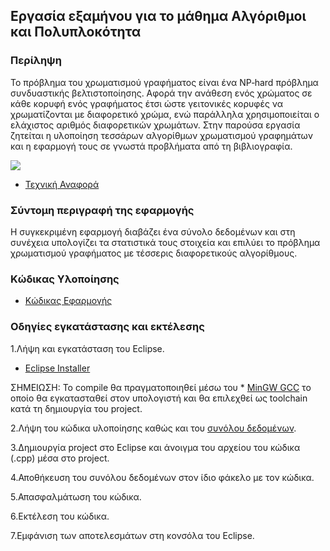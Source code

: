 ## Εργασία εξαμήνου για το μάθημα Αλγόριθμοι και Πολυπλοκότητα



### Περίληψη

Το πρόβλημα του χρωματισμού γραφήματος είναι ένα NP‐hard πρόβλημα συνδυαστικής βελτιστοποίησης. Αφορά την ανάθεση ενός χρώματος σε κάθε κορυφή ενός γραφήματος έτσι ώστε γειτονικές κορυφές να χρωματίζονται με διαφορετικό χρώμα, ενώ παράλληλα χρησιμοποιείται ο ελάχιστος αριθμός διαφορετικών χρωμάτων. Στην παρούσα εργασία ζητείται η υλοποίηση τεσσάρων αλγορίθμων χρωματισμού γραφημάτων και η εφαρμογή τους σε γνωστά προβλήματα από τη βιβλιογραφία.

![](https://www.mathworks.com/matlabcentral/mlc-downloads/downloads/submissions/19218/versions/1/previews/matgraph/samples/html/coloring_01.PNG)


* [Τεχνική Αναφορά](./doc)

### Σύντομη περιγραφή της εφαρμογής

Η συγκεκριμένη εφαρμογή διαβάζει ένα σύνολο δεδομένων και στη συνέχεια υπολογίζει τα στατιστικά τους στοιχεία και επιλύει το πρόβλημα χρωματισμού γραφήματος με τέσσερις διαφορετικούς αλγορίθμους.

### Κώδικας Υλοποίησης

* [Κώδικας Εφαρμογής](./src)

### Οδηγίες εγκατάστασης και εκτέλεσης

1.Λήψη και εγκατάσταση του Eclipse.

* [Eclipse Installer](https://www.eclipse.org/downloads/packages/)

ΣΗΜΕΙΩΣΗ: Το compile θα πραγματοποιηθεί μέσω του * [MinGW GCC](https://www.eclipse.org/downloads/packages/) το οποίο θα εγκατασταθεί στον υπολογιστή και θα επιλεχθεί ως toolchain κατά τη δημιουργία του project.

2.Λήψη του κώδικα υλοποίησης καθώς και του [συνόλου δεδομένων](./toronto-dataset).

3.Δημιουργία project στο Eclipse και άνοιγμα του αρχείου του κώδικα (.cpp) μέσα στο project.

4.Αποθήκευση του συνόλου δεδομένων στον ίδιο φάκελο με τον κώδικα.

5.Απασφαλμάτωση του κώδικα.

6.Εκτέλεση του κώδικα.

7.Εμφάνιση των αποτελεσμάτων στη κονσόλα του Eclipse.
